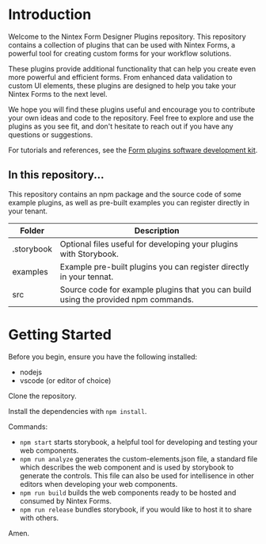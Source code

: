 # Introduction
Welcome to the Nintex Form Designer Plugins repository. This repository contains a collection of plugins that can be used with Nintex Forms, a powerful tool for creating custom forms for your workflow solutions.

These plugins provide additional functionality that can help you create even more powerful and efficient forms. From enhanced data validation to custom UI elements, these plugins are designed to help you take your Nintex Forms to the next level.

We hope you will find these plugins useful and encourage you to contribute your own ideas and code to the repository. Feel free to explore and use the plugins as you see fit, and don't hesitate to reach out if you have any questions or suggestions.

For tutorials and references, see the [Form plugins software development kit](https://help.nintex.com/en-US/formplugins/Home.htm).

## In this repository...

This repository contains an npm package and the source code of some example plugins, as well as pre-built examples you can register directly in your tenant.

|Folder|Description|
|------|-----------|
|.storybook| Optional files useful for developing your plugins with Storybook. |
|examples| Example pre-built plugins you can register directly in your tennat.|
|src| Source code for example plugins that you can build using the provided npm commands.|

# Getting Started
Before you begin, ensure you have the following installed:
* nodejs
* vscode (or editor of choice)

Clone the repository.

Install the dependencies with `npm install`.

Commands:

* `npm start` starts storybook, a helpful tool for developing and testing your web components.
* `npm run analyze` generates the custom-elements.json file, a standard file which describes the web component and is used by storybook to generate the controls. This file can also be used for intellisence in other editors when developing your web components.
* `npm run build` builds the web components ready to be hosted and consumed by Nintex Forms.
* `npm run release` bundles storybook, if you would like to host it to share with others.

Amen.